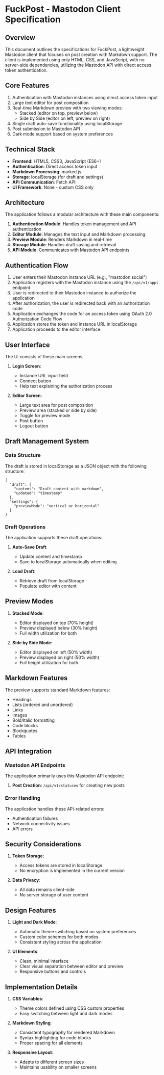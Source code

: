 # FuckPost - Mastodon Client Specification

## Overview

This document outlines the specifications for FuckPost, a lightweight Mastodon client that focuses on post creation with Markdown support. The client is implemented using only HTML, CSS, and JavaScript, with no server-side dependencies, utilizing the Mastodon API with direct access token authentication.

## Core Features

1. Authentication with Mastodon instances using direct access token input
2. Large text editor for post composition
3. Real-time Markdown preview with two viewing modes:
   - Stacked (editor on top, preview below)
   - Side by Side (editor on left, preview on right)
4. Single draft auto-save functionality using localStorage
5. Post submission to Mastodon API
6. Dark mode support based on system preferences

## Technical Stack

- **Frontend**: HTML5, CSS3, JavaScript (ES6+)
- **Authentication**: Direct access token input
- **Markdown Processing**: marked.js
- **Storage**: localStorage (for draft and settings)
- **API Communication**: Fetch API
- **UI Framework**: None - custom CSS only

## Architecture

The application follows a modular architecture with these main components:

1. **Authentication Module**: Handles token management and API authentication
2. **Editor Module**: Manages the text input and Markdown processing
3. **Preview Module**: Renders Markdown in real-time
4. **Storage Module**: Handles draft saving and retrieval
5. **API Module**: Communicates with Mastodon API endpoints

## Authentication Flow

1. User enters their Mastodon instance URL (e.g., "mastodon.social")
2. Application registers with the Mastodon instance using the `/api/v1/apps` endpoint
3. User is redirected to their Mastodon instance to authorize the application
4. After authorization, the user is redirected back with an authorization code
5. Application exchanges the code for an access token using OAuth 2.0 Authorization Code Flow
6. Application stores the token and instance URL in localStorage
7. Application proceeds to the editor interface

## User Interface

The UI consists of these main screens:

1. **Login Screen**:
   - Instance URL input field
   - Connect button
   - Help text explaining the authorization process

2. **Editor Screen**:
   - Large text area for post composition
   - Preview area (stacked or side by side)
   - Toggle for preview mode
   - Post button
   - Logout button

## Draft Management System

### Data Structure

The draft is stored in localStorage as a JSON object with the following structure:

```
{
  "draft": {
    "content": "Draft content with markdown",
    "updated": "timestamp"
  },
  "settings": {
    "previewMode": "vertical or horizontal"
  }
}
```

### Draft Operations

The application supports these draft operations:

1. **Auto-Save Draft**:
   - Update content and timestamp
   - Save to localStorage automatically when editing

2. **Load Draft**:
   - Retrieve draft from localStorage
   - Populate editor with content

## Preview Modes

1. **Stacked Mode**:
   - Editor displayed on top (70% height)
   - Preview displayed below (30% height)
   - Full width utilization for both

2. **Side by Side Mode**:
   - Editor displayed on left (50% width)
   - Preview displayed on right (50% width)
   - Full height utilization for both

## Markdown Features

The preview supports standard Markdown features:
- Headings
- Lists (ordered and unordered)
- Links
- Images
- Bold/Italic formatting
- Code blocks
- Blockquotes
- Tables

## API Integration

### Mastodon API Endpoints

The application primarily uses this Mastodon API endpoint:

1. **Post Creation**: `/api/v1/statuses` for creating new posts

### Error Handling

The application handles these API-related errors:
- Authentication failures
- Network connectivity issues
- API errors

## Security Considerations

1. **Token Storage**:
   - Access tokens are stored in localStorage
   - No encryption is implemented in the current version

2. **Data Privacy**:
   - All data remains client-side
   - No server storage of user content

## Design Features

1. **Light and Dark Mode**:
   - Automatic theme switching based on system preferences
   - Custom color schemes for both modes
   - Consistent styling across the application

2. **UI Elements**:
   - Clean, minimal interface
   - Clear visual separation between editor and preview
   - Responsive buttons and controls

## Implementation Details

1. **CSS Variables**:
   - Theme colors defined using CSS custom properties
   - Easy switching between light and dark modes

2. **Markdown Styling**:
   - Consistent typography for rendered Markdown
   - Syntax highlighting for code blocks
   - Proper spacing for all elements

3. **Responsive Layout**:
   - Adapts to different screen sizes
   - Maintains usability on smaller screens